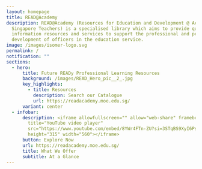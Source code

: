 ```yaml
---
layout: homepage
title: READ@Academy
description: READ@Academy (Resources for Education and Development @ Academy for
  Singapore Teachers) is a specialised library which aims to provide quality
  information resources and services to support the professional and personal
  development of officers in the education service.
image: /images/isomer-logo.svg
permalink: /
notification: ""
sections:
  - hero:
      title: Future READy Professional Learning Resources
      background: /images/READ_Hero_pic__2_.jpg
      key_highlights:
        - title: Resources
          description: Search our Catalogue
          url: https://readacademy.moe.edu.sg/
      variant: center
  - infobar:
      description: <iframe allowfullscreen="" allow="web-share" frameborder="0"
        title="YouTube video player"
        src="https://www.youtube.com/embed/8YWr4FTn-ZU?si=3STqBS9XyI6PsCtO"
        height="315" width="560"></iframe>
      button: Explore Now
      url: https://readacademy.moe.edu.sg/
      title: What We Offer
      subtitle: At a Glance
---
```

